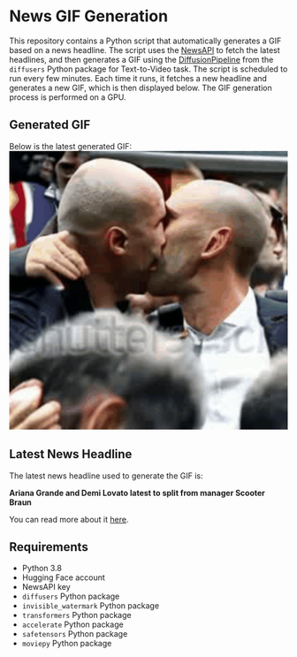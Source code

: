# News GIF Generation
This repository contains a Python script that automatically generates a GIF based on a news headline. The script uses the [NewsAPI](https://newsapi.org/) to fetch the latest headlines, and then generates a GIF using the [DiffusionPipeline](https://github.com/huggingface/diffusers) from the `diffusers` Python package for Text-to-Video task.
The script is scheduled to run every few minutes. Each time it runs, it fetches a new headline and generates a new GIF, which is then displayed below. The GIF generation process is performed on a GPU.

## Generated GIF
Below is the latest generated GIF:
![Generated GIF](output.gif?raw=true&v=1692801247)

## Latest News Headline
The latest news headline used to generate the GIF is:

**Ariana Grande and Demi Lovato latest to split from manager Scooter Braun**

You can read more about it [here](https://www.theguardian.com/music/2023/aug/22/ariana-grande-and-demi-lovato-latest-to-split-from-manager-scooter-braun).

## Requirements
- Python 3.8
- Hugging Face account
- NewsAPI key
- `diffusers` Python package
- `invisible_watermark` Python package
- `transformers` Python package
- `accelerate` Python package
- `safetensors` Python package
- `moviepy` Python package
